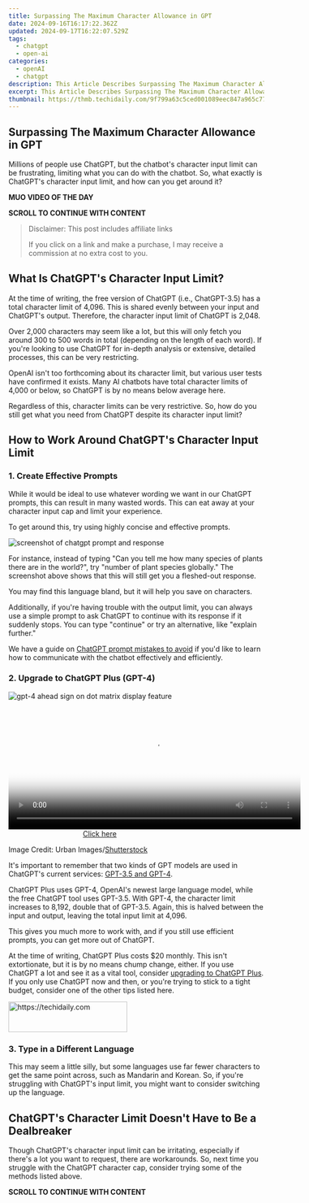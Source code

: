 ```yaml
---
title: Surpassing The Maximum Character Allowance in GPT
date: 2024-09-16T16:17:22.362Z
updated: 2024-09-17T16:22:07.529Z
tags:
  - chatgpt
  - open-ai
categories:
  - openAI
  - chatgpt
description: This Article Describes Surpassing The Maximum Character Allowance in GPT
excerpt: This Article Describes Surpassing The Maximum Character Allowance in GPT
thumbnail: https://thmb.techidaily.com/9f799a63c5ced001089eec847a965c77100b85a292d3d2c56946946b1d875c1f.jpg
---
```


## Surpassing The Maximum Character Allowance in GPT

 Millions of people use ChatGPT, but the chatbot's character input limit can be frustrating, limiting what you can do with the chatbot. So, what exactly is ChatGPT's character input limit, and how can you get around it?

**MUO VIDEO OF THE DAY**

**SCROLL TO CONTINUE WITH CONTENT**

>  Disclaimer: This post includes affiliate links
>
>  If you click on a link and make a purchase, I may receive a commission at no extra cost to you.
>

## What Is ChatGPT's Character Input Limit?

 At the time of writing, the free version of ChatGPT (i.e., ChatGPT-3.5) has a total character limit of 4,096\. This is shared evenly between your input and ChatGPT's output. Therefore, the character input limit of ChatGPT is 2,048\.

 Over 2,000 characters may seem like a lot, but this will only fetch you around 300 to 500 words in total (depending on the length of each word). If you're looking to use ChatGPT for in-depth analysis or extensive, detailed processes, this can be very restricting.

 OpenAI isn't too forthcoming about its character limit, but various user tests have confirmed it exists. Many AI chatbots have total character limits of 4,000 or below, so ChatGPT is by no means below average here.

 Regardless of this, character limits can be very restrictive. So, how do you still get what you need from ChatGPT despite its character input limit?

## How to Work Around ChatGPT's Character Input Limit

### 1\. Create Effective Prompts

 While it would be ideal to use whatever wording we want in our ChatGPT prompts, this can result in many wasted words. This can eat away at your character input cap and limit your experience.

 To get around this, try using highly concise and effective prompts.

![screenshot of chatgpt prompt and response](https://static1.makeuseofimages.com/wordpress/wp-content/uploads/2023/07/gpt-plants-prompt-1.jpg)

 For instance, instead of typing "Can you tell me how many species of plants there are in the world?", try "number of plant species globally." The screenshot above shows that this will still get you a fleshed-out response.

 You may find this language bland, but it will help you save on characters.

 Additionally, if you're having trouble with the output limit, you can always use a simple prompt to ask ChatGPT to continue with its response if it suddenly stops. You can type "continue" or try an alternative, like "explain further."

 We have a guide on [ChatGPT prompt mistakes to avoid](https://www.makeuseof.com/chatgpt-prompt-mistakes-to-avoid/) if you'd like to learn how to communicate with the chatbot effectively and efficiently.

### 2\. Upgrade to ChatGPT Plus (GPT-4)

![gpt-4 ahead sign on dot matrix display feature](https://thmb.techidaily.com/904e4358c32651c8870cd752598cbad0b1afa3205d185e4b265bf0a0d105bd32.jpg)

<!-- affiliate ads begin -->
<span id="1993650">
					<video width="576" height="240" style="cursor:pointer"
           poster="//a.impactradius-go.com/display-clicktoplayimage/1993650.png"
           onclick="if(!this.playClicked){this.play();this.setAttribute('controls',true);this.playClicked=true;}">
	   <source src="//a.impactradius-go.com/display-ad/22993-1993650">
	   <img src="//a.impactradius-go.com/display-clicktoplayimage/1993650.png" style="border: none; height: 100%; width: 100%; object-fit: contain">
	</video>
	<div style="width:360px;text-align:center"><a href="javascript:window.open(decodeURIComponent('https%3A%2F%2Fhomestyler.sjv.io%2Fc%2F5597632%2F1993650%2F22993'), '_blank');void(0);">Click here</a></div>
</span>
<img height="0" width="0" src="https://imp.pxf.io/i/5597632/1993650/22993" style="position:absolute;visibility:hidden;" border="0" />
<!-- affiliate ads end -->

Image Credit: Urban Images/[Shutterstock](https://www.shutterstock.com/image-photo/calgary-alberta-canada-january-21-2023-2252419881)

 It's important to remember that two kinds of GPT models are used in ChatGPT's current services: [GPT-3.5 and GPT-4](https://www.makeuseof.com/gpt-4-vs-gpt-35-differences-explained/).

 ChatGPT Plus uses GPT-4, OpenAI's newest large language model, while the free ChatGPT tool uses GPT-3.5\. With GPT-4, the character limit increases to 8,192, double that of GPT-3.5\. Again, this is halved between the input and output, leaving the total input limit at 4,096\.

 This gives you much more to work with, and if you still use efficient prompts, you can get more out of ChatGPT.

 At the time of writing, ChatGPT Plus costs $20 monthly. This isn't extortionate, but it is by no means chump change, either. If you use ChatGPT a lot and see it as a vital tool, consider [upgrading to ChatGPT Plus](https://www.makeuseof.com/reasons-you-should-upgrade-chatgpt-plus/). If you only use ChatGPT now and then, or you're trying to stick to a tight budget, consider one of the other tips listed here.

<!-- affiliate ads begin -->
<a href="https://25home.pxf.io/c/5597632/2123471/16836" target="_top" id="2123471">
  <img src="//a.impactradius-go.com/display-ad/16836-2123471" border="0" alt="https://techidaily.com" width="234" height="60"/>
</a>
<img height="0" width="0" src="https://25home.pxf.io/i/5597632/2123471/16836" style="position:absolute;visibility:hidden;" border="0" />
<!-- affiliate ads end -->

### 3\. Type in a Different Language

 This may seem a little silly, but some languages use far fewer characters to get the same point across, such as Mandarin and Korean. So, if you're struggling with ChatGPT's input limit, you might want to consider switching up the language.

## ChatGPT's Character Limit Doesn't Have to Be a Dealbreaker

 Though ChatGPT's character input limit can be irritating, especially if there's a lot you want to request, there are workarounds. So, next time you struggle with the ChatGPT character cap, consider trying some of the methods listed above.

**SCROLL TO CONTINUE WITH CONTENT**

<ins class="adsbygoogle"
     style="display:block"
     data-ad-format="autorelaxed"
     data-ad-client="ca-pub-7571918770474297"
     data-ad-slot="1223367746"></ins>

<ins class="adsbygoogle"
     style="display:block"
     data-ad-client="ca-pub-7571918770474297"
     data-ad-slot="8358498916"
     data-ad-format="auto"
     data-full-width-responsive="true"></ins>



